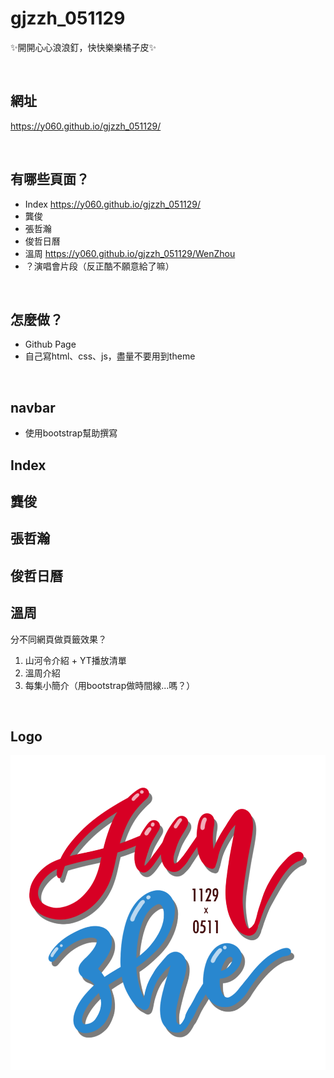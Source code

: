 # gjzzh_051129
✨開開心心浪浪釘，快快樂樂橘子皮✨

<br>

## 網址
https://y060.github.io/gjzzh_051129/

<br>

## 有哪些頁面？
* Index
  https://y060.github.io/gjzzh_051129/
* 龔俊
* 張哲瀚
* 俊哲日曆
* 溫周
  https://y060.github.io/gjzzh_051129/WenZhou
* ？演唱會片段（反正酷不願意給了嘛）

<br>

## 怎麼做？
* Github Page
* 自己寫html、css、js，盡量不要用到theme

<br>

## navbar
* 使用bootstrap幫助撰寫

## Index

## 龔俊

## 張哲瀚

## 俊哲日曆

## 溫周
分不同網頁做頁籤效果？
1. 山河令介紹 + YT播放清單
2. 溫周介紹
3. 每集小簡介（用bootstrap做時間線...嗎？）

<br>

## Logo
![image](https://github.com/y060/gjzzh_051129/blob/main/JunZhe_Logo2.png)

<br>


